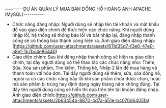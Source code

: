 ---------DỰ ÁN QUẢN LÝ MUA BÁN ĐỒNG HỒ HOÀNG ANH APACHE (MySQL)----------
- Chức năng đăng nhập: Người dùng sẽ nhập tên tài khoản và mật khẩu để vào giao diện chính để thực hiện các chức năng. Khi người dùng nhập lỗi, hệ thống sẽ thông báo lỗi và bắt nhập lại, đăng nhập thành công sẽ có thông báo thành công hiện ra.
Ảnh giao diện đăng nhập: (https://github.com/user-attachments/assets/611d35d7-f3e6-47e0-a8ef-1b7bc4e85440)
- Giao diện chính: Sau khi đăng nhập thành công sẽ hiện ra giao diện chính, tại đây người dùng có thể thao tác các chức năng như: Thêm, Sửa, Xóa sản phẩm, Tìm kiếm, Thống kê, Nhấp 2 lần để mua hàng và thanh toán với hóa đơn. Tại đây người dùng sẽ thêm, sửa, xóa đồng hồ, ngoài ra có các chức năng bẫy lỗi khi sản phẩm chưa được chọn, hoặc mã sản phẩm bị trùng hay định dạng ngày tháng năm không đúng. Tại đây tên người dùng cũng sẽ hiển thị dựa trên tên tài khoản đăng nhập.
Ảnh giao diện chính:(https://github.com/user-attachments/assets/2b63454b-8870-4d7a-a51e-b4070d6405fa)


